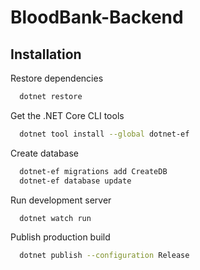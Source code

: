 # BloodBank-Backend

## Installation

Restore dependencies

```bash
  dotnet restore
```
Get the .NET Core CLI tools
```bash
  dotnet tool install --global dotnet-ef
```
Create database
```bash
  dotnet-ef migrations add CreateDB
  dotnet-ef database update
```

Run development server
```bash
  dotnet watch run
```

Publish production build
```bash
  dotnet publish --configuration Release
``` 
